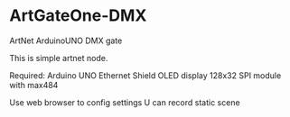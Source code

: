 # ArtGateOne-DMX
ArtNet ArduinoUNO DMX gate

This is simple artnet node.

Required:
Arduino UNO
Ethernet Shield
OLED display 128x32 SPI
module with max484


Use web browser to config settings
U can record static scene


